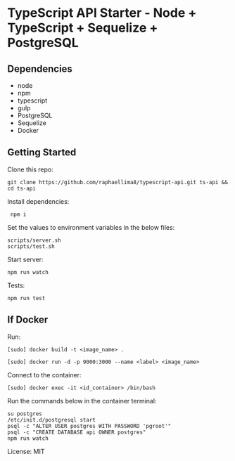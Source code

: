 # TypeScript API Starter - Node + TypeScript + Sequelize + PostgreSQL

## Dependencies
* node
* npm
* typescript
* gulp
* PostgreSQL
* Sequelize
* Docker

## Getting Started
Clone this repo:
```
git clone https://github.com/raphaellima8/typescript-api.git ts-api && cd ts-api
```

Install dependencies:
```
 npm i
```

Set the values to environment variables in the below files:
```
scripts/server.sh
scripts/test.sh
```

Start server:
```
npm run watch
```

Tests:
```
npm run test
```

## If Docker
Run:
```
[sudo] docker build -t <image_name> .
```
```
[sudo] docker run -d -p 9000:3000 --name <label> <image_name>
```
Connect to the container:
```
[sudo] docker exec -it <id_container> /bin/bash
```
Run the commands below in the container terminal:
```
su postgres
/etc/init.d/postgresql start
psql -c "ALTER USER postgres WITH PASSWORD 'pgroot'"
psql -c "CREATE DATABASE api OWNER postgres"
npm run watch
```


License: MIT
